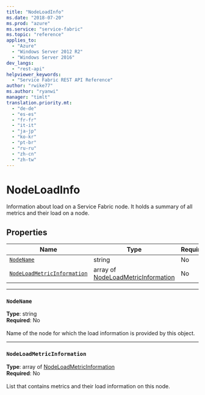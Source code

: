 ```yaml
---
title: "NodeLoadInfo"
ms.date: "2018-07-20"
ms.prod: "azure"
ms.service: "service-fabric"
ms.topic: "reference"
applies_to: 
  - "Azure"
  - "Windows Server 2012 R2"
  - "Windows Server 2016"
dev_langs: 
  - "rest-api"
helpviewer_keywords: 
  - "Service Fabric REST API Reference"
author: "rwike77"
ms.author: "ryanwi"
manager: "timlt"
translation.priority.mt: 
  - "de-de"
  - "es-es"
  - "fr-fr"
  - "it-it"
  - "ja-jp"
  - "ko-kr"
  - "pt-br"
  - "ru-ru"
  - "zh-cn"
  - "zh-tw"
---
```

# NodeLoadInfo

Information about load on a Service Fabric node. It holds a summary of all metrics and their load on a node.

## Properties
| Name | Type | Required |
| --- | --- | --- |
| [`NodeName`](#nodename) | string | No |
| [`NodeLoadMetricInformation`](#nodeloadmetricinformation) | array of [NodeLoadMetricInformation](sfclient-model-nodeloadmetricinformation.md) | No |

____
### `NodeName`
__Type__: string <br/>
__Required__: No<br/>
<br/>
Name of the node for which the load information is provided by this object.

____
### `NodeLoadMetricInformation`
__Type__: array of [NodeLoadMetricInformation](sfclient-model-nodeloadmetricinformation.md) <br/>
__Required__: No<br/>
<br/>
List that contains metrics and their load information on this node.

